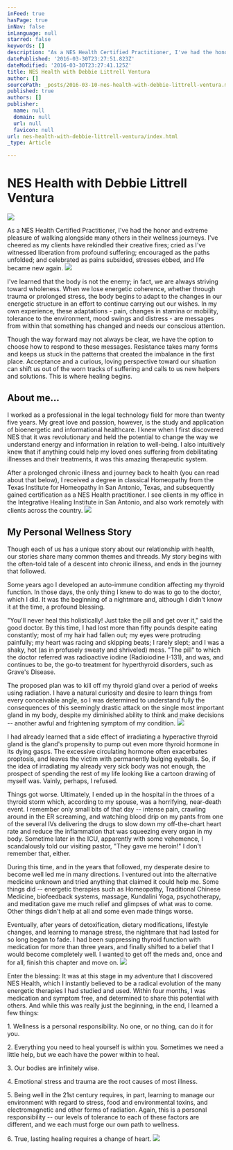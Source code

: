 ```yaml
---
inFeed: true
hasPage: true
inNav: false
inLanguage: null
starred: false
keywords: []
description: "As a NES Health Certified Practitioner, I've had the honor and extreme pleasure of walking alongside many others in their wellness journeys. I've cheered as my clients have rekindled their creative fires; cried as I've witnessed liberation from profound suffering; encouraged as the paths unfolded; and celebrated as pains subsided, stresses ebbed, and life became new again."
datePublished: '2016-03-30T23:27:51.823Z'
dateModified: '2016-03-30T23:27:41.125Z'
title: NES Health with Debbie Littrell Ventura
author: []
sourcePath: _posts/2016-03-10-nes-health-with-debbie-littrell-ventura.md
published: true
authors: []
publisher:
  name: null
  domain: null
  url: null
  favicon: null
url: nes-health-with-debbie-littrell-ventura/index.html
_type: Article

---
```

# NES Health with Debbie Littrell Ventura
![](https://the-grid-user-content.s3-us-west-2.amazonaws.com/649585b8-4cd7-4d18-9f21-cc62d889442b.jpg)

As a NES Health Certified Practitioner, I've had the honor and extreme pleasure of walking alongside many others in their wellness journeys. I've cheered as my clients have rekindled their creative fires; cried as I've witnessed liberation from profound suffering; encouraged as the paths unfolded; and celebrated as pains subsided, stresses ebbed, and life became new again.
![](https://the-grid-user-content.s3-us-west-2.amazonaws.com/88c4c412-5a12-41c4-9dbe-df18a9c1b733.jpg)

I've learned that the body is not the enemy; in fact, we are always striving toward wholeness. When we lose energetic coherence, whether through trauma or prolonged stress, the body begins to adapt to the changes in our energetic structure in an effort to continue carrying out our wishes. In my own experience, these adaptations - pain, changes in stamina or mobility, tolerance to the environment, mood swings and distress - are messages from within that something has changed and needs our conscious attention. 

Though the way forward may not always be clear, we have the option to choose how to respond to these messages. Resistance takes many forms and keeps us stuck in the patterns that created the imbalance in the first place. Acceptance and a curious, loving perspective toward our situation can shift us out of the worn tracks of suffering and calls to us new helpers and solutions. This is where healing begins.

## About me...

I worked as a professional in the legal technology field for more than twenty five years. My great love and passion, however, is the study and application of bioenergetic and informational healthcare. I knew when I first discovered NES that it was revolutionary and held the potential to change the way we understand energy and information in relation to well-being.  I also intuitively knew that if anything could help my loved ones suffering from debilitating illnesses and their treatments, it was this amazing therapeutic system.

After a prolonged chronic illness and journey back to health (you can read about that below), I received a degree in classical Homeopathy from the Texas Institute for Homeopathy in San Antonio, Texas, and subsequently gained certification as a NES Health practitioner. I see clients in my office in the Integrative Healing Institute in San Antonio, and also work remotely with clients across the country.
![](https://s3-us-west-2.amazonaws.com/the-grid-img/p/fe2c380bb166034d12fc53299f601bf402606abe.jpg)

## My Personal Wellness Story

Though each of us has a unique story about our relationship with health, our stories share many common themes and threads. My story begins with the often-told tale of a descent into chronic illness, and ends in the journey that followed.

Some years ago I developed an auto-immune condition affecting my thyroid function. In those days, the only thing I knew to do was to go to the doctor, which I did.  It was the beginning of a nightmare and, although I didn't know it at the time, a profound blessing.

"You'll never heal this holistically!  Just take the pill and get over it," said the good doctor. By this time, I had lost more than fifty pounds despite eating constantly; most of my hair had fallen out; my eyes were protruding painfully; my heart was racing and skipping beats; I rarely slept; and I was a shaky, hot (as in profusely sweaty and shriveled) mess. "The pill" to which the doctor referred was radioactive iodine (Radioiodine I-131), and was, and continues to be, the go-to treatment for hyperthyroid disorders, such as Grave's Disease.

The proposed plan was to kill off my thyroid gland over a period of weeks using radiation. I have a natural curiosity and desire to learn things from every conceivable angle, so I was determined to understand fully the consequences of this seemingly drastic attack on the single most important gland in my body, despite my diminished ability to think and make decisions -- another awful and frightening symptom of my condition.
![](https://the-grid-user-content.s3-us-west-2.amazonaws.com/985e6a9f-2d6f-406a-9991-d0dce6570f2c.jpg)

I had already learned that a side effect of irradiating a hyperactive thyroid gland is the gland's propensity to pump out even more thyroid hormone in its dying gasps. The excessive circulating hormone often exacerbates proptosis, and leaves the victim with permanently bulging eyeballs. So, if the idea of irradiating my already very sick body was not enough, the prospect of spending the rest of my life looking like a cartoon drawing of myself was. Vainly, perhaps, I refused.

Things got worse. Ultimately, I ended up in the hospital in the throes of a thyroid storm which, according to my spouse, was a horrifying, near-death event.  I remember only small bits of that day -- intense pain, crawling around in the ER screaming, and watching blood drip on my pants from one of the several IVs delivering the drugs to slow down my off-the-chart heart rate and reduce the inflammation that was squeezing every organ in my body. Sometime later in the ICU, apparently with some vehemence, I scandalously told our visiting pastor, "They gave me heroin!" I don't remember that, either.

During this time, and in the years that followed, my desperate desire to become well led me in many directions. I ventured out into the alternative medicine unknown and tried anything that claimed it could help me. Some things did -- energetic therapies such as Homeopathy, Traditional Chinese Medicine, biofeedback systems, massage, Kundalini Yoga, psychotherapy, and meditation gave me much relief and glimpses of what was to come. Other things didn't help at all and some even made things worse.

Eventually, after years of detoxification, dietary modifications, lifestyle changes, and learning to manage stress, the nightmare that had lasted for so long began to fade.  I had been suppressing thyroid function with medication for more than three years, and finally shifted to a belief that I would become completely well. I wanted to get off the meds and, once and for all, finish this chapter and move on.
![](https://the-grid-user-content.s3-us-west-2.amazonaws.com/e04287b5-536c-4019-8681-2b8d3a4db472.jpg)

Enter the blessing:  It was at this stage in my adventure that I discovered NES Health, which I instantly believed to be a radical evolution of the many energetic therapies I had studied and used. Within four months, I was medication and symptom free, and determined to share this potential with others. And while this was really just the beginning, in the end, I learned a few things:

1\.  Wellness is a personal responsibility. No one, or no thing, can do it for you.

2\.  Everything you need to heal yourself is within you. Sometimes we need a little help, but we each have the power within to heal.

3\.  Our bodies are infinitely wise.

4\.  Emotional stress and trauma are the root causes of most illness.

5\.  Being well in the 21st century requires, in part, learning to manage our environment with regard to stress, food and environmental toxins, and electromagnetic and other forms of radiation. Again, this is a personal responsibility -- our levels of tolerance to each of these factors are different, and we each must forge our own path to wellness.

6\.  True, lasting healing requires a change of heart.
![](https://the-grid-user-content.s3-us-west-2.amazonaws.com/481de2df-c54a-494d-a598-d6947d9ddd86.jpg)